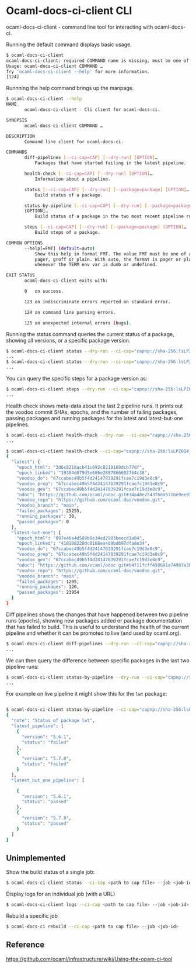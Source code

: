 # Ocaml-docs-ci-client CLI

ocaml-docs-ci-client - command line tool for interacting with ocaml-docs-ci.

Running the default command displays basic usage.
```sh
$ ocaml-docs-ci-client
ocaml-docs-ci-client: required COMMAND name is missing, must be one of 'diff-pipelines', 'health-check', 'status', 'status-by-pipeline' or 'steps'.
Usage: ocaml-docs-ci-client COMMAND …
Try 'ocaml-docs-ci-client --help' for more information.
[124]
```

Runnning the help command brings up the manpage.

```sh
$ ocaml-docs-ci-client --help
NAME
       ocaml-docs-ci-client - Cli client for ocaml-docs-ci.

SYNOPSIS
       ocaml-docs-ci-client COMMAND …

DESCRIPTION
       Command line client for ocaml-docs-ci.

COMMANDS
       diff-pipelines [--ci-cap=CAP] [--dry-run] [OPTION]…
           Packages that have started failing in the latest pipeline.

       health-check [--ci-cap=CAP] [--dry-run] [OPTION]…
           Information about a pipeline.

       status [--ci-cap=CAP] [--dry-run] [--package=package] [OPTION]…
           Build status of a package.

       status-by-pipeline [--ci-cap=CAP] [--dry-run] [--package=package]
       [OPTION]…
           Build status of a package in the two most recent pipeline runs.

       steps [--ci-cap=CAP] [--dry-run] [--package=package] [OPTION]…
           Build steps of a package.

COMMON OPTIONS
       --help[=FMT] (default=auto)
           Show this help in format FMT. The value FMT must be one of auto,
           pager, groff or plain. With auto, the format is pager or plain
           whenever the TERM env var is dumb or undefined.

EXIT STATUS
       ocaml-docs-ci-client exits with:

       0   on success.

       123 on indiscriminate errors reported on standard error.

       124 on command line parsing errors.

       125 on unexpected internal errors (bugs).

```

Running the status command queries the current status of a package, showing all versions, or a specific package version.


```sh
$ ocaml-docs-ci-client status --dry-run --ci-cap="capnp://sha-256:lsLPZ6Q4jYcTxiitvBg02B3xfds7KwwJ4FIptUe2qew@localhost:9080/BuaVTt00ZvXq83VUGrCD2I_qw-e9POjLoGmgHfxMtGI" --package="fmt"
...
$ ocaml-docs-ci-client status --dry-run --ci-cap="capnp://sha-256:lsLPZ6Q4jYcTxiitvBg02B3xfds7KwwJ4FIptUe2qew@localhost:9080/BuaVTt00ZvXq83VUGrCD2I_qw-e9POjLoGmgHfxMtGI" --package="fmt" --version="0.9.0"
...
```

You can query the specific steps for a package version as:

```sh
$ ocaml-docs-ci-client steps --dry-run --ci-cap="capnp://sha-256:lsLPZ6Q4jYcTxiitvBg02B3xfds7KwwJ4FIptUe2qew@localhost:9080/BuaVTt00ZvXq83VUGrCD2I_qw-e9POjLoGmgHfxMtGI" --package="fmt" --version="0.9.0"
...
```

Health check shows meta-data about the last 2 pipeline runs. It prints out the voodoo commit SHAs, epochs, and the number of failing packages, passing packages and running packages for the latest and latest-but-one pipelines.
```sh skip
$ ocaml-docs-ci-client health-check --dry-run --ci-cap="capnp://sha-256:lsLPZ6Q4jYcTxiitvBg02B3xfds7KwwJ4FIptUe2qew@localhost:9080/BuaVTt00ZvXq83VUGrCD2I_qw-e9POjLoGmgHfxMtGI"
...
```

```sh skip
$ ocaml-docs-ci-client health-check --ci-cap="capnp://sha-256:lsLPZ6Q4jYcTxiitvBg02B3xfds7KwwJ4FIptUe2qew@localhost:9080/BuaVTt00ZvXq83VUGrCD2I_qw-e9POjLoGmgHfxMtGI" | jq .
{
  "latest": {
    "epoch_html": "3d6c8218acb41c692c8219169dcb77df",
    "epoch_linked": "19384d079d5e686e2887866602764c38",
    "voodoo_do": "67ccabec49b5f4d24147839291fcae7c19d3e8c9",
    "voodoo_prep": "67ccabec49b5f4d24147839291fcae7c19d3e8c9",
    "voodoo_gen": "67ccabec49b5f4d24147839291fcae7c19d3e8c9",
    "odoc": "https://github.com/ocaml/odoc.git#34a48e2543f6ea5716e9ee922954fa0917561dd7",
    "voodoo_repo": "https://github.com/ocaml-doc/voodoo.git",
    "voodoo_branch": "main",
    "failed_packages": 25255,
    "running_packages": 30,
    "passed_packages": 0
  },
  "latest-but-one": {
    "epoch_html": "097e46a4d589b9e34ed2903beecd1a04",
    "epoch_linked": "410108220dc0168ea4d9bd697dfa8e34",
    "voodoo_do": "67ccabec49b5f4d24147839291fcae7c19d3e8c9",
    "voodoo_prep": "67ccabec49b5f4d24147839291fcae7c19d3e8c9",
    "voodoo_gen": "67ccabec49b5f4d24147839291fcae7c19d3e8c9",
    "odoc": "https://github.com/ocaml/odoc.git#b4f11fcff450691a74987a3bf1131f0a52154cc3",
    "voodoo_repo": "https://github.com/ocaml-doc/voodoo.git",
    "voodoo_branch": "main",
    "failed_packages": 1205,
    "running_packages": 126,
    "passed_packages": 23954
  }
}
```

Diff pipelines shows the changes that have happened between two pipeline runs (epochs), showing new packages added or package documentation that has failed to build.
This is useful to understand the health of the current pipeline and whether it can be promoted to live (and used by ocaml.org).

```sh
$ ocaml-docs-ci-client diff-pipelines --dry-run --ci-cap="capnp://sha-256:lsLPZ6Q4jYcTxiitvBg02B3xfds7KwwJ4FIptUe2qew@localhost:9080/BuaVTt00ZvXq83VUGrCD2I_qw-e9POjLoGmgHfxMtGI"
...
```

We can then query the difference between specific packages in the last two pipeline runs:

```sh
$ ocaml-docs-ci-client status-by-pipeline --dry-run --ci-cap="capnp://sha-256:lsLPZ6Q4jYcTxiitvBg02B3xfds7KwwJ4FIptUe2qew@localhost:9080/BuaVTt00ZvXq83VUGrCD2I_qw-e9POjLoGmgHfxMtGI"
...
```

For example on live pipeline it might show this for the `lwt` package:
```sh skip

$ ocaml-docs-ci-client status-by-pipeline --ci-cap="capnp://sha-256:lsLPZ6Q4jYcTxiitvBg02B3xfds7KwwJ4FIptUe2qew@localhost:9080/BuaVTt00ZvXq83VUGrCD2I_qw-e9POjLoGmgHfxMtGI" -p lwt | jq .
{
  "note": "Status of package lwt",
  "latest_pipeline": [
    {
      "version": "5.6.1",
      "status": "failed"
    },
    {
      "version": "5.7.0",
      "status": "failed"
    }
  ],
  "latest_but_one_pipeline": [

    {
      "version": "5.6.1",
      "status": "passed"
    },
    {
      "version": "5.7.0",
      "status": "passed"
    }
  ]
}
```

## Unimplemented

Show the build status of a single job:
```sh skip
$ ocaml-docs-ci-client status --ci-cap <path to cap file> --job <job-id>
```

Display logs for an individual job (with a URL)
```sh skip
$ ocaml-docs-ci-client logs --ci-cap <path to cap file> --job <job-id>
 ```

Rebuild a specific job
```sh skip
$ ocaml-docs-ci rebuild --ci-cap <path to cap file> --job <job-id>
```

## Reference

https://github.com/ocaml/infrastructure/wiki/Using-the-opam-ci-tool
